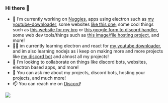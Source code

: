 ### Hi there 👋



- 🔭 I’m currently working on [Nuggies](https://github.com/Nuggies-bot/Nuggies), apps using electron such as [my youtube-downloader](https://github.com/pro-gamer007/simple-youtube-downloader), some websites [like this one](https://nuggetdev.com), some cool things such as [this website for my bro](https://github.com/pro-gamer007/Bro-Website-Thingy) or [this google form to discord handler](https://github.com/pro-gamer007/google-form-discord-handler), some web dev tools/things such as [this image/file hosting project](https://github.com/pro-gamer007/Image-file-hosting), and more!
- :teacher: im currently learning electron and react for [my youtube downloader](https://github.com/pro-gamer007/simple-youtube-downloader), and im also learning nodejs as i keep on making more and more projects like [my discord bot](https://github.com/Nuggies-bot/Nuggies) and almost all my projects!
- 👯 I’m looking to collaborate on things like discord bots, websites, electron based apps, and more!
- 💬 You can ask me about my projects, discord bots, hosting your projects, and much more!
- 📫 You can reach me on [Discord](https://discord.com/users/555064829946232832)!

<img src="https://github-readme-stats.vercel.app/api?username=pro-gamer007&show_icons=true&include_all_commits=true&show_icons=true&count_private=true&theme=material-palenight&custom_title=My Github Stats"/>
